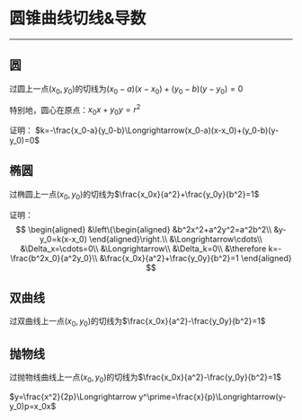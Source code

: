 # 圆锥曲线切线&导数

---

## 圆

过圆上一点$(x_0, y_0)$的切线为$(x_0-a)(x-x_0)+(y_0-b)(y-y_0)=0$

特别地，圆心在原点：$x_0x+y_0y=r^2$

证明：
$k=-\frac{x_0-a}{y_0-b}\Longrightarrow(x_0-a)(x-x_0)+(y_0-b)(y-y_0)=0$

## 椭圆

过椭圆上一点$(x_0, y_0)$的切线为$\frac{x_0x}{a^2}+\frac{y_0y}{b^2}=1$

证明：
$$
\begin{aligned}
&\left\{\begin{aligned}
&b^2x^2+a^2y^2=a^2b^2\\
&y-y_0=k(x-x_0)
\end{aligned}\right.\\
&\Longrightarrow\cdots\\
&\Delta_x=\cdots=0\\
&\Longrightarrow\\
&\Delta_k=0\\
&\therefore k=-\frac{b^2x_0}{a^2y_0}\\
&\frac{x_0x}{a^2}+\frac{y_0y}{b^2}=1
\end{aligned}
$$

## 双曲线

过双曲线上一点$(x_0, y_0)$的切线为$\frac{x_0x}{a^2}-\frac{y_0y}{b^2}=1$

## 抛物线

过抛物线曲线上一点$(x_0, y_0)$的切线为$\frac{x_0x}{a^2}-\frac{y_0y}{b^2}=1$

$y=\frac{x^2}{2p}\Longrightarrow y^\prime=\frac{x}{p}\Longrightarrow(y-y_0)p=x_0x$
